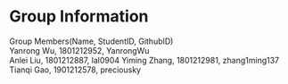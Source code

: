 # Group Information  
Group Members(Name, StudentID, GithubID)  
Yanrong Wu, 1801212952, YanrongWu  
Anlei Liu, 1801212887, lal0904 
Yiming Zhang, 1801212981, zhang1ming137  
Tianqi Gao, 1901212578, preciousky
